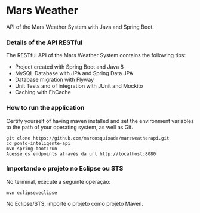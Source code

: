 # Mars Weather
API of the Mars Weather System with Java and Spring Boot.
### Details of the API RESTful
The RESTful API of the Mars Weather System contains the following tips:  
* Project created with Spring Boot and Java 8
* MySQL Database with JPA and Spring Data JPA
* Database migration with Flyway
* Unit Tests and of integration with JUnit and Mockito
* Caching with EhCache
### How to run the application
Certify yourself of having maven installed and set the environment variables to the path of your operating system, as well as Git.
```
git clone https://github.com/marcosquixada/marsweatherapi.git
cd ponto-inteligente-api
mvn spring-boot:run
Acesse os endpoints através da url http://localhost:8080
```
### Importando o projeto no Eclipse ou STS
No terminal, execute a seguinte operação:
```
mvn eclipse:eclipse
```
No Eclipse/STS, importe o projeto como projeto Maven.
